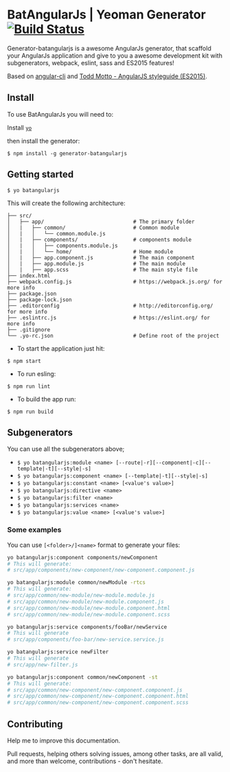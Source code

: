# BatAngularJs | Yeoman Generator [![Build Status](https://travis-ci.org/mateusKoppe/generator-batangularjs.svg?branch=development)](https://travis-ci.org/mateusKoppe/generator-batangularjs)

Generator-batangularjs is a awesome AngularJs generator, that scaffold your AngularJs application and give to you a awesome development kit with subgenerators, webpack, eslint, sass and ES2015 features!

Based on [angular-cli](https://github.com/angular/angular-cli) and [Todd Motto - AngularJS styleguide (ES2015)](https://github.com/toddmotto/angularjs-styleguide).

## Install

To use BatAngularJs you will need to:

Install [`yo`](http://yeoman.io/)

then install the generator:

```
$ npm install -g generator-batangularjs
```

## Getting started
```
$ yo batangularjs
```

This will create the following architecture:

```
├── src/
│   ├── app/                             # The primary folder
│   |   ├── common/                      # Common module
│   |   │   └── common.module.js
│   |   ├── components/                  # components module
│   |   │   ├── components.module.js
│   |   │   └── home/                    # Home module
│   |   ├── app.component.js             # The main component
│   |   ├── app.module.js                # The main module
│   |   ├── app.scss                     # The main style file
├── index.html
├── webpack.config.js                    # https://webpack.js.org/ for more info
├── package.json
├── package-lock.json
├── .editorconfig                        # http://editorconfig.org/ for more info
├── .eslintrc.js                         # https://eslint.org/ for more info
├── .gitignore
└── .yo-rc.json                          # Define root of the project
```

* To start the application just hit:

```
$ npm start
```

* To run esling:

```
$ npm run lint
```

* To build the app run:

```
$ npm run build
```

## Subgenerators
You can use all the subgenerators above;
* `$ yo batangularjs:module <name> [--route|-r][--component|-c][--template|-t][--style|-s]`
* `$ yo batangularjs:component <name> [--template|-t][--style|-s]`
* `$ yo batangularjs:constant <name> [<value's value>]`
* `$ yo batangularjs:directive <name>`
* `$ yo batangularjs:filter <name>`
* `$ yo batangularjs:services <name>`
* `$ yo batangularjs:value <name> [<value's value>]`

### Some examples

You can use `[<folder>/]<name>` format to generate your files:

```bash
yo batangularjs:component components/newComponent
# This will generate:
# src/app/components/new-component/new-component.component.js

yo batangularjs:module common/newModule -rtcs
# This will generate:
# src/app/common/new-module/new-module.module.js
# src/app/common/new-module/new-module.component.js
# src/app/common/new-module/new-module.component.html
# src/app/common/new-module/new-module.component.scss

yo batangularjs:service components/fooBar/newService
# This will generate
# src/app/components/foo-bar/new-service.service.js

yo batangularjs:service newFilter
# This will generate
# src/app/new-filter.js

yo batangularjs:component common/newComponent -st
# This will generate:
# src/app/common/new-component/new-component.component.js
# src/app/common/new-component/new-component.component.html
# src/app/common/new-component/new-component.component.scss
```

## Contributing

Help me to improve this documentation.

Pull requests, helping others solving issues, among other tasks, are all valid, and more than welcome, contributions - don't hesitate.
